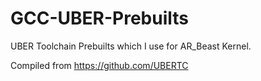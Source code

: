 # GCC-UBER-Prebuilts
UBER Toolchain Prebuilts which I use for AR_Beast Kernel. 

Compiled from https://github.com/UBERTC
